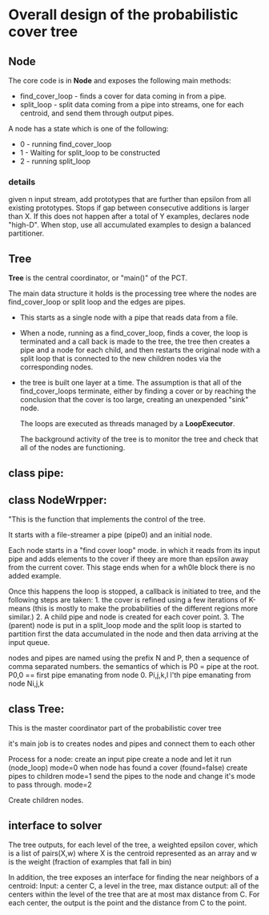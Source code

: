 # Overall design of the probabilistic cover tree

## Node   
The core code is in **Node** and exposes the following main methods:
* find_cover_loop   - finds a cover for data coming in from a pipe.
* split_loop - split data coming from a pipe into streams, one for each centroid, 
            and send them through output pipes.

A node has a state which is one of the following:
* 0 - running find_cover_loop
* 1 - Waiting for split_loop to be constructed
* 2 - running split_loop
    
### details
given n input stream, add prototypes that are further than
epsilon from all existing prototypes. Stops if gap between
consecutive additions is larger than X. If this does not happen
after a total of Y examples, declares node "high-D".  When stop,
use all accumulated examples to design a balanced partitioner.

## Tree

**Tree** is the central coordinator, or "main()" of the PCT.

The main data structure it holds is the processing tree where the nodes are find_cover_loop or split loop and the edges are pipes.
* This starts as a single node with a pipe that reads data from a file.
* When a node, running as a find_cover_loop, finds a cover, the loop is terminated and a call back is made to the tree, the 
  tree then creates a pipe and a node for each child, and then restarts the original node with a split loop that is connected to 
  the new children nodes via the corresponding nodes.
* the tree is built one layer at a time. The assumption is that all of the find_cover_loops terminate, either by finding a cover or by reaching the conclusion that the cover is too large, creating 
  an unexpended "sink" node.

  The loops are executed as threads managed by a **LoopExecutor**.

  The background activity of the tree is to monitor the tree and check that all of the nodes are functioning.

## class pipe:
    
## class NodeWrpper:    
    
"This is the function that implements the control of the tree.

It starts with a file-streamer a pipe (pipe0)  and an initial node.

Each node starts in a "find cover loop" mode. in which it reads from its input pipe and 
adds elements to the cover if theey are more than epsilon away from the current cover. This stage ends
when for a wh0le block there is no added example.

Once this happens the loop is stopped, a callback is initiated to tree, and the following steps
are taken:
    1. the cover is refined using a few iterations of K-means (this is mostly to make the
      probabilities of the different regions more similar.)
    2. A child pipe and node is created for each cover point.
    3. The (parent) node is put in a split_loop mode and the split loop is started to
      partition first the data accumulated in the node and then data arriving at the
      input queue.

nodes and pipes are named using the prefix N and P, then a sequence of comma separated numbers.
the semantics of which is P0 = pipe at the root. P0,0 == first pipe emanating from node 0.
Pi,j,k,l  l'th pipe emanating from node Ni,j,k

 

## class Tree:
This is the master coordinator part of the probabilistic cover tree

it's main job is to creates nodes and pipes and connect them to each other

Process for a node:
create an input pipe
create a node and let it run (node_loop)           mode=0
when node has found a cover (found=false) create pipes to children mode=1
send the pipes to the node and change it's mode to pass through. mode=2

Create children nodes.   


## interface to solver
The tree outputs, for each level of the tree, a weighted epsilon cover, which is a list of 
pairs(X,w) where X is the centroid represented as an array and w is the weight (fraction of examples that fall in bin)

In addition, the tree exposes an interface for finding the near neighbors of a centroid:
Input: a center C, a level in the tree, max distance
output: all of the centers within the level of the tree that are at most max distance from C.
For each center, the output is the point and the distance from C to the point.